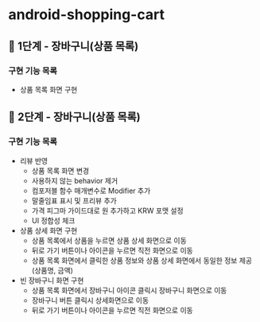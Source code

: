 # android-shopping-cart

## 🚀 1단계 - 장바구니(상품 목록)

### 구현 기능 목록
- 상품 목록 화면 구현

## 🚀 2단계 - 장바구니(상품 목록)

### 구현 기능 목록
- 리뷰 반영 
  - 상품 목록 화면 변경 
  - 사용하지 않는 behavior 제거
  - 컴포저블 함수 매개변수로 Modifier 추가
  - 말줄임표 표시 및 프리뷰 추가
  - 가격 피그마 가이드대로 원 추가하고 KRW 포맷 설정
  - UI 정합성 체크
- 상품 상세 화면 구현
  - 상품 목록에서 상품을 누르면 상품 상세 화면으로 이동
  - 뒤로 가기 버튼이나 아이콘을 누르면 직전 화면으로 이동
  - 상품 목록 화면에서 클릭한 상품 정보와 상품 상세 화면에서 동일한 정보 제공 (상품명, 금액)
- 빈 장바구니 화면 구현
  - 상품 목록 화면에서 장바구니 아이콘 클릭시 장바구니 화면으로 이동
  - 장바구니 버튼 클릭시 상세화면으로 이동
  - 뒤로 가기 버튼이나 아이콘을 누르면 직전 화면으로 이동
